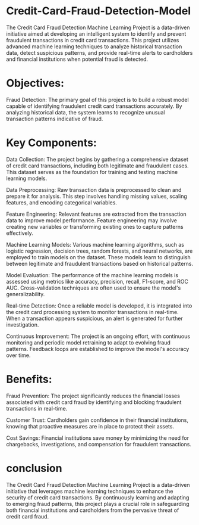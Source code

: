 # Credit-Card-Fraud-Detection-Model

The Credit Card Fraud Detection Machine Learning Project is a data-driven initiative aimed at developing an intelligent system to identify and prevent fraudulent transactions in credit card transactions. This project utilizes advanced machine learning techniques to analyze historical transaction data, detect suspicious patterns, and provide real-time alerts to cardholders and financial institutions when potential fraud is detected.

# Objectives:

Fraud Detection: The primary goal of this project is to build a robust model capable of identifying fraudulent credit card transactions accurately. By analyzing historical data, the system learns to recognize unusual transaction patterns indicative of fraud.


# Key Components:

Data Collection: The project begins by gathering a comprehensive dataset of credit card transactions, including both legitimate and fraudulent cases. This dataset serves as the foundation for training and testing machine learning models.

Data Preprocessing: Raw transaction data is preprocessed to clean and prepare it for analysis. This step involves handling missing values, scaling features, and encoding categorical variables.

Feature Engineering: Relevant features are extracted from the transaction data to improve model performance. Feature engineering may involve creating new variables or transforming existing ones to capture patterns effectively.

Machine Learning Models: Various machine learning algorithms, such as logistic regression, decision trees, random forests, and neural networks, are employed to train models on the dataset. These models learn to distinguish between legitimate and fraudulent transactions based on historical patterns.

Model Evaluation: The performance of the machine learning models is assessed using metrics like accuracy, precision, recall, F1-score, and ROC AUC. Cross-validation techniques are often used to ensure the model's generalizability.

Real-time Detection: Once a reliable model is developed, it is integrated into the credit card processing system to monitor transactions in real-time. When a transaction appears suspicious, an alert is generated for further investigation.

Continuous Improvement: The project is an ongoing effort, with continuous monitoring and periodic model retraining to adapt to evolving fraud patterns. Feedback loops are established to improve the model's accuracy over time.

# Benefits:

Fraud Prevention: The project significantly reduces the financial losses associated with credit card fraud by identifying and blocking fraudulent transactions in real-time.

Customer Trust: Cardholders gain confidence in their financial institutions, knowing that proactive measures are in place to protect their assets.

Cost Savings: Financial institutions save money by minimizing the need for chargebacks, investigations, and compensation for fraudulent transactions.

# conclusion 
The Credit Card Fraud Detection Machine Learning Project is a data-driven initiative that leverages machine learning techniques to enhance the security of credit card transactions. By continuously learning and adapting to emerging fraud patterns, this project plays a crucial role in safeguarding both financial institutions and cardholders from the pervasive threat of credit card fraud.
